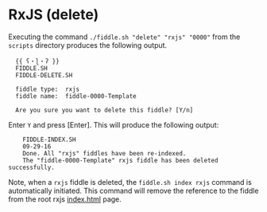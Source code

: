 RxJS (delete)
======

Executing the command `./fiddle.sh "delete" "rxjs" "0000"` from the `scripts` directory produces the following output.

      {{ ʕ・ɭ・ʔ }}
      FIDDLE.SH
      FIDDLE-DELETE.SH
      
      fiddle type:	rxjs
      fiddle name:	fiddle-0000-Template
      
      Are you sure you want to delete this fiddle? [Y/n]


Enter `Y` and press [Enter].  This will produce the following output:

        FIDDLE-INDEX.SH
        09-29-16
        Done. All "rxjs" fiddles have been re-indexed.
        The "fiddle-0000-Template" rxjs fiddle has been deleted successfully.
        
        
Note, when a `rxjs` fiddle is deleted, the `fiddle.sh index rxjs` command is automatically initiated.  This 
command will remove the reference to the fiddle from the root rxjs [index.html](index.html) page.
